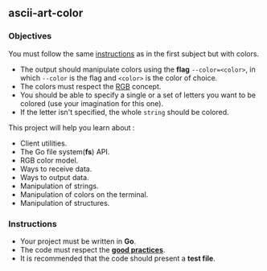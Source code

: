 ## ascii-art-color

### Objectives

You must follow the same [instructions](https://public.01-edu.org/subjects/ascii-art/ascii-art.en) as in the first subject but with colors.

- The output should manipulate colors using the **flag** `--color=<color>`, in which `--color` is the flag and `<color>` is the color of choice.
- The colors must respect the [RGB](https://en.wikipedia.org/wiki/RGB_color_model) concept.
- You should be able to specify a single or a set of letters you want to be colored (use your imagination for this one).
- If the letter isn't specified, the whole `string` should be colored.

This project will help you learn about :

- Client utilities.
- The Go file system(**fs**) API.
- RGB color model.
- Ways to receive data.
- Ways to output data.
- Manipulation of strings.
- Manipulation of colors on the terminal.
- Manipulation of structures.

### Instructions

- Your project must be written in **Go**.
- The code must respect the [**good practices**](https://public.01-edu.org/subjects/good-practices.en).
- It is recommended that the code should present a **test file**.

